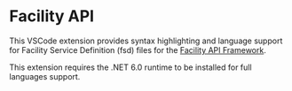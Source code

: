 # Facility API

This VSCode extension provides syntax highlighting and language support for Facility Service Definition (fsd) files for the [Facility API Framework](https://facilityapi.github.io/).

This extension requires the .NET 6.0 runtime to be installed for full languages support.
